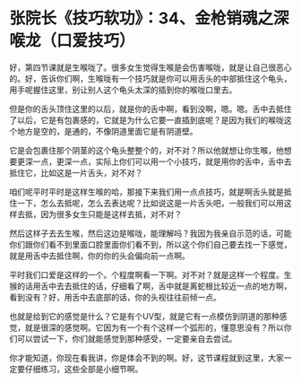 # 张院长《技巧软功》：34、金枪销魂之深喉龙（口爱技巧）

好，第四节课就是生喉咙了。很多女生觉得生喉是会伤害喉咙，就是让自己很恶心的。好，告诉你们啊，生喉咙有一个技巧就是你可以用舌头的中部抵住这个龟头，用手呢握住这里，别让别人这个龟头太深的插到你的喉咙口里去。

但是你的舌头顶住这里的以后，就是你的舌中啊，看到没啊，嗯。嗯。舌中去抵住了以后，它是有包裹感的，它就是为什么它要一直插到底呢？是因为我们的喉咙这个地方是空的，是通的，不像阴道里面它是有阴道壁。

它是会包裹住那个阴茎的这个龟头整整个的，对不对？所以他就想让你生喉，他想要更深一点，更深一点，实际上你们可以用一个小技巧，就是用你的舌中，舌中去抵住它，比如这是一片舌头，对不对？

咱们呢平时平时是这样生喉的哈，那接下来我们用一点点技巧，就是啊舌头就是抵住一下，怎么去抵呢，怎么去表达呢？比如说这是一片舌头吧，一般我们可以用这样去抵，因为很多女生只能是这样去抵，对不对？

然后这样子去去生喉，然后这边是喉咙，能理解吗？我因为我亲自示范的话，可能你们跟你们看不到里面口腔里面你们看不到，所以这个你们自己要去找一下感觉，就是用舌中去抵住啊，你的你的头会偏向前一点啊。

平时我们口爱是这样的一个。个程度啊看一下啊。对不对？就是这样一个程度。生猴的话用舌中去去抵住的话，仔细看了啊，舌中就是离蛇根比较近一点的地方啊，看到没有？好，用舌中去底部的话，你的头视往往前倾一点。

也就是给到它的感觉是什么？它是有个UV型，就是它有一点模仿到阴道的那种感觉，就是很深的感觉啊。它因为有一个有个这样一个弧形的，懂意思没有？所以你们可以尝试一下，你们就能感觉到那种感受，一定要亲自去尝试。

你才能知道，你现在看我讲，你是体会不到的啊。好，这节课程就到这里，大家一定要仔细练习，这些全部是小细节啊。

